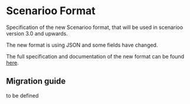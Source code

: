 # Scenarioo Format

Specification of the new Scenarioo format, that will be used in scenarioo version 3.0 and upwards. 

The new format is using JSON and some fields have changed.

The full specification and documentation of the new format can be found [here](format.md).


## Migration guide

to be defined

